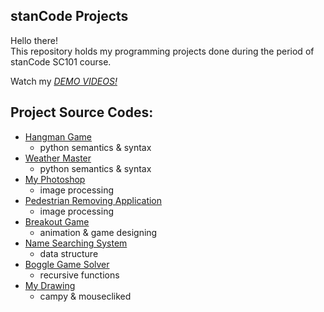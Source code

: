 ## stanCode Projects
Hello there!\
This repository holds my programming projects done during the period of stanCode SC101 course.

Watch my *[DEMO VIDEOS!](https://drive.google.com/drive/folders/1jc1shV-C5dud-COJ_s72nXxqA0Hw4Zll?usp=sharing)*
## Project Source Codes:
* [Hangman Game](https://github.com/EricCheng8679/sc-projects/tree/main/stanCode_Projects/hangman_game)
  * python semantics & syntax
* [Weather Master](https://github.com/EricCheng8679/sc-projects/tree/main/stanCode_Projects/weather_master)
  * python semantics & syntax
* [My Photoshop](https://github.com/EricCheng8679/sc-projects/tree/main/stanCode_Projects/my_photoshop)
  * image processing
* [Pedestrian Removing Application](https://github.com/EricCheng8679/sc-projects/tree/main/stanCode_Projects/pedestrian_removing_application)
  * image processing
* [Breakout Game](https://github.com/EricCheng8679/sc-projects/tree/main/stanCode_Projects/breakout_game)
  * animation & game designing
* [Name Searching System](https://github.com/EricCheng8679/sc-projects/tree/main/stanCode_Projects/name_searching_system)
  * data structure
* [Boggle Game Solver](https://github.com/EricCheng8679/sc-projects/tree/main/stanCode_Projects/boggle_game_solver)
  * recursive functions
* [My Drawing](https://github.com/EricCheng8679/sc-projects/tree/main/stanCode_Projects/my_drawing)
  * campy & mousecliked  
